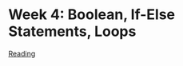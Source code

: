 # Week 4: Boolean, If-Else Statements, Loops

[Reading](readings/index)

<!-- [Lecture](lecture/index) -->

<!-- [practice quiz](practicequiz/1_practicequiz_q.ipynb)

[lab](lab/1_lab_composite.ipynb)

[Homework](homework/angry_bird.ipynb) -->
